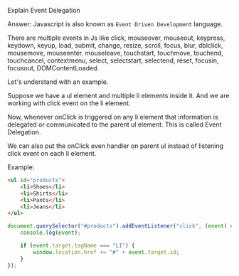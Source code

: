 Explain Event Delegation

Answer:
Javascript is also known as `Event Driven Development` language.

There are multiple events in Js like click, mouseover, mouseout, keypress, keydown, keyup, load, submit, change, resize, scroll, focus, blur, dblclick, mousemove, mouseenter, mouseleave, touchstart, touchmove, touchend, touchcancel, contextmenu, select, selectstart, selectend, reset, focusin, focusout, DOMContentLoaded.

Let's understand with an example.

Suppose we have a ul element and multiple li elements inside it. And we are working with click event on the li element.

Now, whenever onClick is triggered on any li element that information is delegated or communicated to the parent ul element. This is called Event Delegation.

We can also put the onClick even handler on parent ul instead of listening click event on each li element.

Example:

```html
<ul id="products">
    <li>Shoes</li>
    <li>Shirts</li>
    <li>Pants</li>
    <li>Jeans</li>
</ul>
```

```js
document.querySelector("#products").addEventListener("click", (event) => {
    console.log(event);

    if (event.target.tagName === "LI") {
        window.location.href += "#" + event.target.id;
    }
});
```